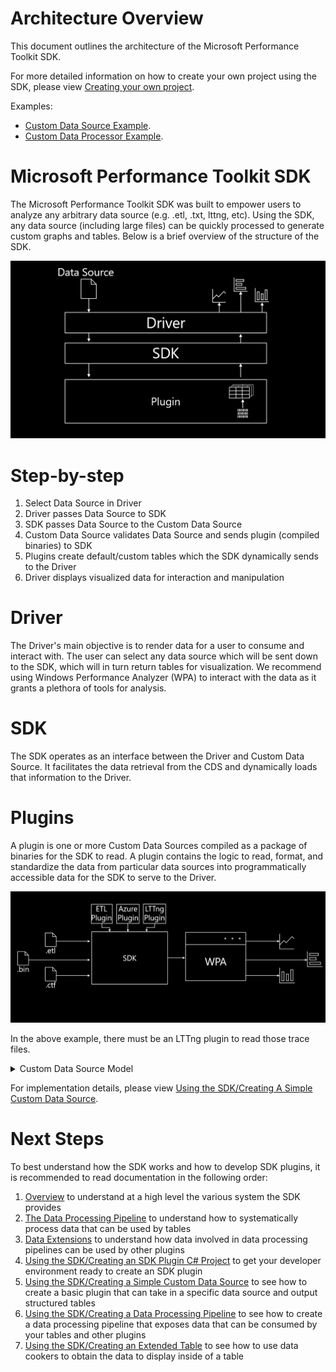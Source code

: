 # Architecture Overview

This document outlines the architecture of the Microsoft Performance Toolkit SDK.

For more detailed information on how to create your own project using the SDK, please view [Creating your own project](../Using-the-SDK/Creating-your-project.md). 

Examples:
- [Custom Data Source Example](../../samples/SimpleDataSource/SimpleCustomDataSource.cs).
- [Custom Data Processor Example](../../samples/SimpleDataSource/SimpleCustomDataProcessor.cs). 


# Microsoft Performance Toolkit SDK

The Microsoft Performance Toolkit SDK was built to empower users to analyze any arbitrary data source (e.g. .etl, .txt, lttng, etc). 
Using the SDK, any data source (including large files) can be quickly processed to generate custom graphs and tables.
Below is a brief overview of the structure of the SDK.


![](.attachments/ArchitectureOverview.png)


# Step-by-step
1) Select Data Source in Driver
2) Driver passes Data Source to SDK
3) SDK passes Data Source to the Custom Data Source
4) Custom Data Source validates Data Source and sends plugin (compiled binaries) to SDK
5) Plugins create default/custom tables which the SDK dynamically sends to the Driver
6) Driver displays visualized data for interaction and manipulation


# Driver

The Driver's main objective is to render data for a user to consume and interact with. The user can select any data source which will be sent down to the SDK, which will in turn return tables for visualization.
We recommend using Windows Performance Analyzer (WPA) to interact with the data as it grants a plethora of tools for analysis.


# SDK

The SDK operates as an interface between the Driver and Custom Data Source. It facilitates the data retrieval from the CDS and dynamically loads that information to the Driver.

# Plugins

A plugin is one or more Custom Data Sources compiled as a package of binaries for the SDK to read. A plugin contains the logic
to read, format, and standardize the data from particular data sources into programmatically accessible data for the SDK to serve to the Driver.

![](.attachments/CustomDataSource.png)

In the above example, there must be an LTTng plugin to read those trace files.

<details>

<summary>Custom Data Source Model</summary>
 

A Custom Data Source (CDS) is a containerized unit which has instructions to parse the Data Source. 
Every Custom Data Source has to advertise the supported file types (data sources). 
If the relevant binaries exist, the CDS has the logic for creating tables from the data source.

The tables are returned as binary instructions from the Data Processor to the SDK to create 0 or more tables.
The Driver (WPA is recommended) dynamically loads each Custom Data Source at runtime through the SDK.

The Custom Data Source Model allows developers to use any arbitrary data source with the SDK to build desired tables using plugins. 

</details>

For implementation details, please view [Using the SDK/Creating A Simple Custom Data Source](../Using-the-SDK/Creating-a-simple-custom-data-source.md).


# Next Steps

To best understand how the SDK works and how to develop SDK plugins, it is recommended to read documentation in the following order:
1) [Overview](./Overview.md) to understand at a high level the various system the SDK provides
2) [The Data Processing Pipeline](./The-Data-Processing-Pipeline.md) to understand how to systematically process data that 
can be used by tables
4) [Data Extensions](.Data-Extensions.md) to understand how data involved in data processing pipelines can be used by 
other plugins
5) [Using the SDK/Creating an SDK Plugin C# Project](./Using-the-SDK/Creating-your-project.md) to get your developer environment ready to create an SDK plugin
6) [Using the SDK/Creating a Simple Custom Data Source](./Using-the-SDK/Creating-a-simple-custom-data-source.md) to see how to create a basic plugin that can 
take in a specific data source and output structured tables
7) [Using the SDK/Creating a Data Processing Pipeline](./Using-the-SDK/Creating-a-pipeline.md) to see how to create a data processing pipeline that 
exposes data that can be consumed by your tables and other plugins
8) [Using the SDK/Creating an Extended Table](./Using-the-SDK/Creating-an-extended-table.md) to see how to use data cookers to obtain the data to display 
inside of a table